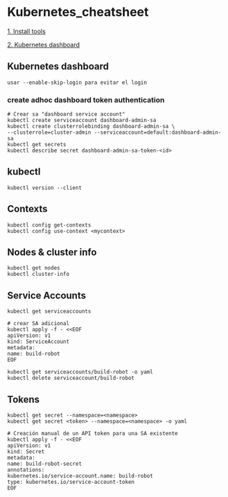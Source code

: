 # Kubernetes_cheatsheet

[1. Install tools](https://kubernetes.io/es/docs/tasks/tools/)

[2. Kubernetes dashboard](https://kubernetes.io/docs/tasks/access-application-cluster/web-ui-dashboard/)


## Kubernetes dashboard

    usar --enable-skip-login para evitar el login  

### create adhoc dashboard token authentication

    # Crear sa "dashboard service account"
    kubectl create serviceaccount dashboard-admin-sa
    kubectl create clusterrolebinding dashboard-admin-sa \ 
    --clusterrole=cluster-admin --serviceaccount=default:dashboard-admin-sa
    kubectl get secrets
    kubectl describe secret dashboard-admin-sa-token-<id>

## kubectl

    kubectl version --client

## Contexts

    kubectl config get-contexts
    kubectl config use-context <mycontext>

## Nodes & cluster info

    kubectl get nodes
    kubectl cluster-info

## Service Accounts

    kubectl get serviceaccounts

    # crear SA adicional
    kubectl apply -f - <<EOF
    apiVersion: v1
    kind: ServiceAccount
    metadata:
    name: build-robot
    EOF

    kubectl get serviceaccounts/build-robot -o yaml
    kubectl delete serviceaccount/build-robot

## Tokens

    kubectl get secret --namespace=<namespace>
    kubectl get secret <token> --namespace=<namespace> -o yaml

    # Creación manual de un API token para una SA existente
    kubectl apply -f - <<EOF
    apiVersion: v1
    kind: Secret
    metadata:
    name: build-robot-secret
    annotations:
    kubernetes.io/service-account.name: build-robot
    type: kubernetes.io/service-account-token
    EOF


